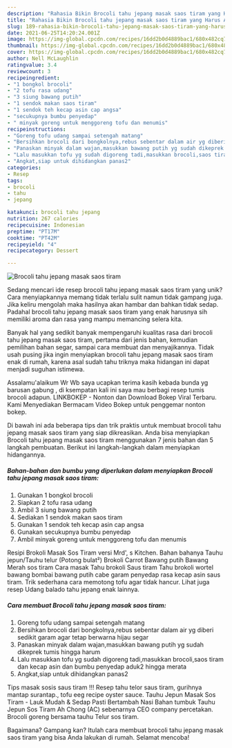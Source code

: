 ```yaml
---
description: "Rahasia Bikin Brocoli tahu jepang masak saos tiram yang Harus Anda Coba"
title: "Rahasia Bikin Brocoli tahu jepang masak saos tiram yang Harus Anda Coba"
slug: 189-rahasia-bikin-brocoli-tahu-jepang-masak-saos-tiram-yang-harus-anda-coba
date: 2021-06-25T14:20:24.001Z
image: https://img-global.cpcdn.com/recipes/16dd2b0d4889bac1/680x482cq70/brocoli-tahu-jepang-masak-saos-tiram-foto-resep-utama.jpg
thumbnail: https://img-global.cpcdn.com/recipes/16dd2b0d4889bac1/680x482cq70/brocoli-tahu-jepang-masak-saos-tiram-foto-resep-utama.jpg
cover: https://img-global.cpcdn.com/recipes/16dd2b0d4889bac1/680x482cq70/brocoli-tahu-jepang-masak-saos-tiram-foto-resep-utama.jpg
author: Nell McLaughlin
ratingvalue: 3.4
reviewcount: 3
recipeingredient:
- "1 bongkol brocoli"
- "2 tofu rasa udang"
- "3 siung bawang putih"
- "1 sendok makan saos tiram"
- "1 sendok teh kecap asin cap angsa"
- "secukupnya bumbu penyedap"
- " minyak goreng untuk menggoreng tofu dan menumis"
recipeinstructions:
- "Goreng tofu udang sampai setengah matang"
- "Bersihkan brocoli dari bongkolnya,rebus sebentar dalam air yg diberi sedikit garam agar tetap berwarna hijau segar"
- "Panaskan minyak dalam wajan,masukkan bawang putih yg sudah dikeprek tumis hingga harum"
- "Lalu masukkan tofu yg sudah digoreng tadi,masukkan brocoli,saos tiram dan kecap asin dan bumbu penyedap aduk2 hingga merata"
- "Angkat,siap untuk dihidangkan panas2"
categories:
- Resep
tags:
- brocoli
- tahu
- jepang

katakunci: brocoli tahu jepang 
nutrition: 267 calories
recipecuisine: Indonesian
preptime: "PT17M"
cooktime: "PT42M"
recipeyield: "4"
recipecategory: Dessert

---
```



![Brocoli tahu jepang masak saos tiram](https://img-global.cpcdn.com/recipes/16dd2b0d4889bac1/680x482cq70/brocoli-tahu-jepang-masak-saos-tiram-foto-resep-utama.jpg)

Sedang mencari ide resep brocoli tahu jepang masak saos tiram yang unik? Cara menyiapkannya memang tidak terlalu sulit namun tidak gampang juga. Jika keliru mengolah maka hasilnya akan hambar dan bahkan tidak sedap. Padahal brocoli tahu jepang masak saos tiram yang enak harusnya sih memiliki aroma dan rasa yang mampu memancing selera kita.

Banyak hal yang sedikit banyak mempengaruhi kualitas rasa dari brocoli tahu jepang masak saos tiram, pertama dari jenis bahan, kemudian pemilihan bahan segar, sampai cara membuat dan menyajikannya. Tidak usah pusing jika ingin menyiapkan brocoli tahu jepang masak saos tiram enak di rumah, karena asal sudah tahu triknya maka hidangan ini dapat menjadi suguhan istimewa.

Assalamu&#39;alaikum Wr Wb saya ucapkan terima kasih kebada bunda yg barusan gabung , di ksempatan kali ini saya mau berbagi resep tumis brocoli adapun. LINKBOKEP - Nonton dan Download Bokep Viral Terbaru. Kami Menyediakan Bermacam Video Bokep untuk penggemar nonton bokep.


Di bawah ini ada beberapa tips dan trik praktis untuk membuat brocoli tahu jepang masak saos tiram yang siap dikreasikan. Anda bisa menyiapkan Brocoli tahu jepang masak saos tiram menggunakan 7 jenis bahan dan 5 langkah pembuatan. Berikut ini langkah-langkah dalam menyiapkan hidangannya.

<!--inarticleads1-->

##### Bahan-bahan dan bumbu yang diperlukan dalam menyiapkan Brocoli tahu jepang masak saos tiram:

1. Gunakan 1 bongkol brocoli
1. Siapkan 2 tofu rasa udang
1. Ambil 3 siung bawang putih
1. Sediakan 1 sendok makan saos tiram
1. Gunakan 1 sendok teh kecap asin cap angsa
1. Gunakan secukupnya bumbu penyedap
1. Ambil  minyak goreng untuk menggoreng tofu dan menumis


Resipi Brokoli Masak Sos Tiram versi Mrd&#39;, s Kitchen. Bahan bahanya Tauhu jepun/Tauhu telur (Potong bulat²) Brokoli Carrot Bawang putih Bawang Merah sos tiram Cara masak Tahu brokoli Saus tiram Tahu brokoli wortel bawang bombai bawang putih cabe garam penyedap rasa kecap asin saus tiram. Trik sederhana cara memotong tofu agar tidak hancur. Lihat juga resep Udang balado tahu jepang enak lainnya. 

<!--inarticleads2-->

##### Cara membuat Brocoli tahu jepang masak saos tiram:

1. Goreng tofu udang sampai setengah matang
1. Bersihkan brocoli dari bongkolnya,rebus sebentar dalam air yg diberi sedikit garam agar tetap berwarna hijau segar
1. Panaskan minyak dalam wajan,masukkan bawang putih yg sudah dikeprek tumis hingga harum
1. Lalu masukkan tofu yg sudah digoreng tadi,masukkan brocoli,saos tiram dan kecap asin dan bumbu penyedap aduk2 hingga merata
1. Angkat,siap untuk dihidangkan panas2


Tips masak sosis saus tiram !!! Resep tahu telor saus tiram, gurihnya mantap surantap., tofu eeg recipe oyster sauce. Tauhu Jepun Masak Sos Tiram - Lauk Mudah &amp; Sedap Pasti Bertambah Nasi Bahan tumbuk Tauhu Jepun Sos Tiram Ah Chong (AC) sebenarnya CEO company percetakan. Brocoli goreng bersama tauhu Telur sos tiram. 

Bagaimana? Gampang kan? Itulah cara membuat brocoli tahu jepang masak saos tiram yang bisa Anda lakukan di rumah. Selamat mencoba!
